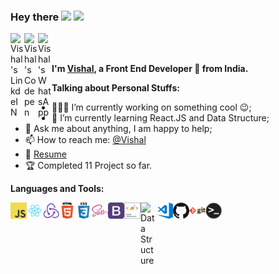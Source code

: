 ### Hey there <img src="https://media.giphy.com/media/hvRJCLFzcasrR4ia7z/giphy.gif" width="25px">  ![](https://visitor-badge.glitch.me/badge?page_id=am-vishal.am-vishal)


<a href="https://www.linkedin.com/in/amvishal/">
  <img align="left" alt="Vishal's LinkdeIN" width="22px" src="https://cdn.jsdelivr.net/npm/simple-icons@v3/icons/linkedin.svg" />
</a>
<a href="https://codepen.io/am_vishal">
  <img align="left" alt="Vishal's Codepen" width="22px" src="https://cdn.jsdelivr.net/npm/simple-icons@3.13.0/icons/codepen.svg" />
</a>
<a href="https://api.whatsapp.com/send?phone=918969885857">
  <img align="left"; letter-spacing:'1em'; alt="Vishal's WhatsApp" width="22px" src="https://cdn.jsdelivr.net/npm/simple-icons@3.13.0/icons/whatsapp.svg" />
</a>
<br />
<br />

<b>I'm [Vishal](https://am-vishal.github.io/), a Front End Developer 🚀 from India.</b>


**Talking about Personal Stuffs:**

- 👨🏽‍💻 I’m currently working on something cool :wink:;
- 🌱 I’m currently learning React.JS and Data Structure; 
- 💬 Ask me about anything, I am happy to help;
- 📫 How to reach me: [@Vishal](https://api.whatsapp.com/send?phone=918969885857)
- 📝 [Resume](https://drive.google.com/file/d/17hA68cpJkps4xYHDIWpR7HkeP-ZJJEYq/view)
- 🏆 Completed 11 Project so far.    

**Languages and Tools:**  

<img align="left"  width="26px" alt="javascript" src="https://raw.githubusercontent.com/github/explore/80688e429a7d4ef2fca1e82350fe8e3517d3494d/topics/javascript/javascript.png">
<img align="left"  width="26px" alt="react"  src="https://raw.githubusercontent.com/github/explore/80688e429a7d4ef2fca1e82350fe8e3517d3494d/topics/react/react.png">
<img align="left" alt="Styled-Components" width="26px" src="https://raw.githubusercontent.com/github/explore/80688e429a7d4ef2fca1e82350fe8e3517d3494d/topics/redux/redux.png"/>
<img align="left" alt="HTML5" width="26px" src="https://raw.githubusercontent.com/github/explore/80688e429a7d4ef2fca1e82350fe8e3517d3494d/topics/html/html.png" />
<img align="left" alt="CSS3" width="26px" src="https://raw.githubusercontent.com/github/explore/80688e429a7d4ef2fca1e82350fe8e3517d3494d/topics/css/css.png" />
<img align="left" alt="Sass" width="26px" src="https://raw.githubusercontent.com/github/explore/80688e429a7d4ef2fca1e82350fe8e3517d3494d/topics/sass/sass.png" />
<img align="left" alt="Bootstrap" width="26px" src="https://raw.githubusercontent.com/github/explore/80688e429a7d4ef2fca1e82350fe8e3517d3494d/topics/bootstrap/bootstrap.png"/>
<img align="left" alt="Styled-Components" width="26px" src="https://raw.githubusercontent.com/github/explore/80688e429a7d4ef2fca1e82350fe8e3517d3494d/topics/styled-components/styled-components.png"/>
<img align="left" alt="Data Structure" width="26px" src="https://camo.githubusercontent.com/056783cd8d57630a976317cfd930661c381d51b5b8f5ee46122f2e0ef56a6498/68747470733a2f2f69616d616a61796e6179616b2e746563682f7374617469632f6d656469612f446174617374727563747572652d6c6f676f2e31396562356635362e706e67"/>
<img align="left"  width="26px" alt="Visual Studio Code" width="26px" src="https://raw.githubusercontent.com/github/explore/80688e429a7d4ef2fca1e82350fe8e3517d3494d/topics/visual-studio-code/visual-studio-code.png" />
<img align="left" alt="GitHub" width="26px" src="https://raw.githubusercontent.com/github/explore/78df643247d429f6cc873026c0622819ad797942/topics/github/github.png" />
<img align="left" alt="git"  width="26px" src="https://raw.githubusercontent.com/github/explore/80688e429a7d4ef2fca1e82350fe8e3517d3494d/topics/git/git.png">
<img align="left" alt="Terminal" width="26px" src="https://raw.githubusercontent.com/github/explore/80688e429a7d4ef2fca1e82350fe8e3517d3494d/topics/terminal/terminal.png" />
